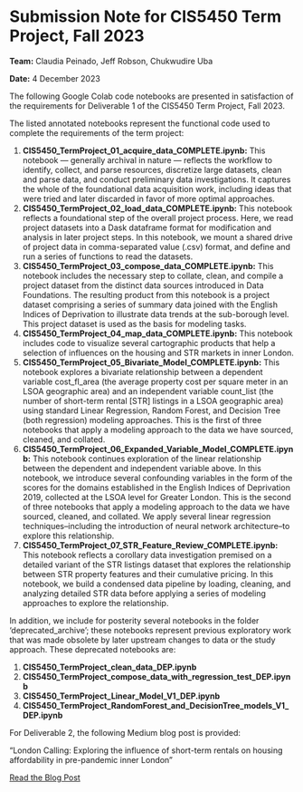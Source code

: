 # Submission Note for CIS5450 Term Project, Fall 2023

**Team:** Claudia Peinado, Jeff Robson, Chukwudire Uba

**Date:** 4 December 2023

The following Google Colab code notebooks are presented in satisfaction of the requirements for Deliverable 1 of the CIS5450 Term Project, Fall 2023.

The listed annotated notebooks represent the functional code used to complete the requirements of the term project:

1. **CIS5450_TermProject_01_acquire_data_COMPLETE.ipynb:** This notebook — generally archival in nature — reflects the workflow to identify, collect, and parse resources, discretize large datasets, clean and parse data, and conduct preliminary data investigations. It captures the whole of the foundational data acquisition work, including ideas that were tried and later discarded in favor of more optimal approaches.
2. **CIS5450_TermProject_02_load_data_COMPLETE.ipynb:** This notebook reflects a foundational step of the overall project process. Here, we read project datasets into a Dask dataframe format for modification and analysis in later project steps. In this notebook, we mount a shared drive of project data in comma-separated value (.csv) format, and define and run a series of functions to read the datasets.
3. **CIS5450_TermProject_03_compose_data_COMPLETE.ipynb:** This notebook includes the necessary step to collate, clean, and compile a project dataset from the distinct data sources introduced in Data Foundations. The resulting product from this notebook is a project dataset comprising a series of summary data joined with the English Indices of Deprivation to illustrate data trends at the sub-borough level. This project dataset is used as the basis for modeling tasks.
4. **CIS5450_TermProject_04_map_data_COMPLETE.ipynb:** This notebook includes code to visualize several cartographic products that help a selection of influences on the housing and STR markets in inner London.
5. **CIS5450_TermProject_05_Bivariate_Model_COMPLETE.ipynb:** This notebook explores a bivariate relationship between a dependent variable cost_fl_area (the average property cost per square meter in an LSOA geographic area) and an independent variable count_list (the number of short-term rental [STR] listings in a LSOA geographic area) using standard Linear Regression, Random Forest, and Decision Tree (both regression) modeling approaches. This is the first of three notebooks that apply a modeling approach to the data we have sourced, cleaned, and collated.
6. **CIS5450_TermProject_06_Expanded_Variable_Model_COMPLETE.ipynb:** This notebook continues exploration of the linear relationship between the dependent and independent variable above. In this notebook, we introduce several confounding variables in the form of the scores for the domains established in the English Indices of Deprivation 2019, collected at the LSOA level for Greater London. This is the second of three notebooks that apply a modeling approach to the data we have sourced, cleaned, and collated. We apply several linear regression techniques–including the introduction of neural network architecture–to explore this relationship.
7. **CIS5450_TermProject_07_STR_Feature_Review_COMPLETE.ipynb:** This notebook reflects a corollary data investigation premised on a detailed variant of the STR listings dataset that explores the relationship between STR property features and their cumulative pricing. In this notebook, we build a condensed data pipeline by loading, cleaning, and analyzing detailed STR data before applying a series of modeling approaches to explore the relationship.

In addition, we include for posterity several notebooks in the folder ‘deprecated_archive’; these notebooks represent previous exploratory work that was made obsolete by later upstream changes to data or the study approach. These deprecated notebooks are:

1. **CIS5450_TermProject_clean_data_DEP.ipynb**
2. **CIS5450_TermProject_compose_data_with_regression_test_DEP.ipynb**
3. **CIS5450_TermProject_Linear_Model_V1_DEP.ipynb**
4. **CIS5450_TermProject_RandomForest_and_DecisionTree_models_V1_DEP.ipynb**

For Deliverable 2, the following Medium blog post is provided:

“London Calling: Exploring the influence of short-term rentals on housing affordability in pre-pandemic inner London”

[Read the Blog Post](https://medium.com/@jsrobson_/london-calling-exploring-the-pre-pandemic-influence-of-short-term-rentals-on-urban-property-47bc2708eb4d)
